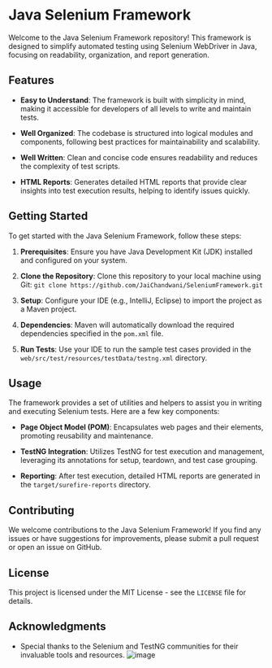 # Java Selenium Framework

Welcome to the Java Selenium Framework repository! This framework is designed to simplify automated testing using Selenium WebDriver in Java, focusing on readability, organization, and report generation.

## Features

- **Easy to Understand**: The framework is built with simplicity in mind, making it accessible for developers of all levels to write and maintain tests.
  
- **Well Organized**: The codebase is structured into logical modules and components, following best practices for maintainability and scalability.
  
- **Well Written**: Clean and concise code ensures readability and reduces the complexity of test scripts.
  
- **HTML Reports**: Generates detailed HTML reports that provide clear insights into test execution results, helping to identify issues quickly.

## Getting Started

To get started with the Java Selenium Framework, follow these steps:

1. **Prerequisites**: Ensure you have Java Development Kit (JDK) installed and configured on your system.
  
2. **Clone the Repository**: Clone this repository to your local machine using Git:
   `git clone https://github.com/JaiChandwani/SeleniumFramework.git`

3. **Setup**: Configure your IDE (e.g., IntelliJ, Eclipse) to import the project as a Maven project.

4. **Dependencies**: Maven will automatically download the required dependencies specified in the `pom.xml` file.

5. **Run Tests**: Use your IDE to run the sample test cases provided in the `web/src/test/resources/testData/testng.xml` directory.

## Usage

The framework provides a set of utilities and helpers to assist you in writing and executing Selenium tests. Here are a few key components:

- **Page Object Model (POM)**: Encapsulates web pages and their elements, promoting reusability and maintenance.

- **TestNG Integration**: Utilizes TestNG for test execution and management, leveraging its annotations for setup, teardown, and test case grouping.

- **Reporting**: After test execution, detailed HTML reports are generated in the `target/surefire-reports` directory.

## Contributing

We welcome contributions to the Java Selenium Framework! If you find any issues or have suggestions for improvements, please submit a pull request or open an issue on GitHub.

## License

This project is licensed under the MIT License - see the `LICENSE` file for details.

## Acknowledgments

- Special thanks to the Selenium and TestNG communities for their invaluable tools and resources.
![image](https://github.com/JaiChandwani/SeleniumFramework/assets/92116987/ae396da6-3646-4cbf-bcf2-cc6c71e6a58b)

